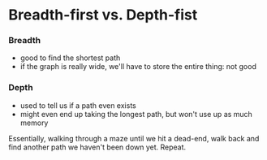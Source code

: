 # Breadth-first vs. Depth-fist

### Breadth
- good to find the shortest path
- if the graph is really wide, we'll have to store the entire thing: not good

### Depth
- used to tell us if a path even exists
- might even end up taking the longest path, but won't use up as much memory

Essentially, walking through a maze until we hit a dead-end, walk back and find another path we haven't been down yet. Repeat.


